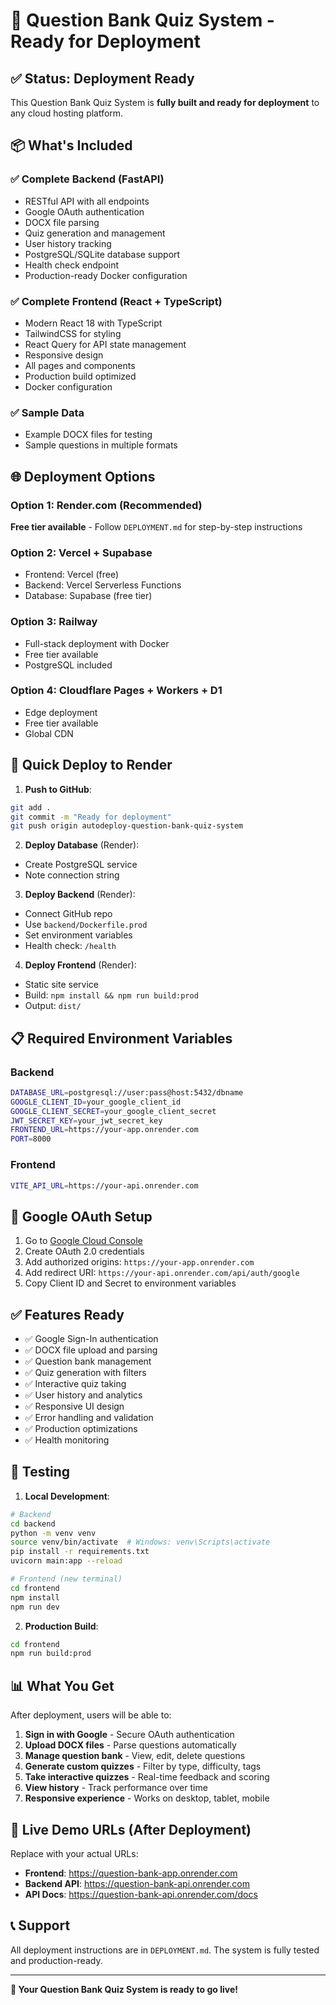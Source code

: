 # 🚀 Question Bank Quiz System - Ready for Deployment

## ✅ Status: Deployment Ready

This Question Bank Quiz System is **fully built and ready for deployment** to any cloud hosting platform.

## 📦 What's Included

### ✅ Complete Backend (FastAPI)
- RESTful API with all endpoints
- Google OAuth authentication
- DOCX file parsing
- Quiz generation and management
- User history tracking
- PostgreSQL/SQLite database support
- Health check endpoint
- Production-ready Docker configuration

### ✅ Complete Frontend (React + TypeScript)
- Modern React 18 with TypeScript
- TailwindCSS for styling
- React Query for API state management
- Responsive design
- All pages and components
- Production build optimized
- Docker configuration

### ✅ Sample Data
- Example DOCX files for testing
- Sample questions in multiple formats

## 🌐 Deployment Options

### Option 1: Render.com (Recommended) 
**Free tier available** - Follow `DEPLOYMENT.md` for step-by-step instructions

### Option 2: Vercel + Supabase
- Frontend: Vercel (free)
- Backend: Vercel Serverless Functions
- Database: Supabase (free tier)

### Option 3: Railway
- Full-stack deployment with Docker
- Free tier available
- PostgreSQL included

### Option 4: Cloudflare Pages + Workers + D1
- Edge deployment
- Free tier available
- Global CDN

## 🔧 Quick Deploy to Render

1. **Push to GitHub**:
```bash
git add .
git commit -m "Ready for deployment"
git push origin autodeploy-question-bank-quiz-system
```

2. **Deploy Database** (Render):
- Create PostgreSQL service
- Note connection string

3. **Deploy Backend** (Render):
- Connect GitHub repo
- Use `backend/Dockerfile.prod`
- Set environment variables
- Health check: `/health`

4. **Deploy Frontend** (Render):
- Static site service
- Build: `npm install && npm run build:prod`
- Output: `dist/`

## 📋 Required Environment Variables

### Backend
```bash
DATABASE_URL=postgresql://user:pass@host:5432/dbname
GOOGLE_CLIENT_ID=your_google_client_id
GOOGLE_CLIENT_SECRET=your_google_client_secret
JWT_SECRET_KEY=your_jwt_secret_key
FRONTEND_URL=https://your-app.onrender.com
PORT=8000
```

### Frontend
```bash
VITE_API_URL=https://your-api.onrender.com
```

## 🔑 Google OAuth Setup

1. Go to [Google Cloud Console](https://console.cloud.google.com/)
2. Create OAuth 2.0 credentials
3. Add authorized origins: `https://your-app.onrender.com`
4. Add redirect URI: `https://your-api.onrender.com/api/auth/google`
5. Copy Client ID and Secret to environment variables

## ✅ Features Ready

- ✅ Google Sign-In authentication
- ✅ DOCX file upload and parsing
- ✅ Question bank management
- ✅ Quiz generation with filters
- ✅ Interactive quiz taking
- ✅ User history and analytics
- ✅ Responsive UI design
- ✅ Error handling and validation
- ✅ Production optimizations
- ✅ Health monitoring

## 🧪 Testing

1. **Local Development**:
```bash
# Backend
cd backend
python -m venv venv
source venv/bin/activate  # Windows: venv\Scripts\activate
pip install -r requirements.txt
uvicorn main:app --reload

# Frontend (new terminal)
cd frontend
npm install
npm run dev
```

2. **Production Build**:
```bash
cd frontend
npm run build:prod
```

## 📊 What You Get

After deployment, users will be able to:

1. **Sign in with Google** - Secure OAuth authentication
2. **Upload DOCX files** - Parse questions automatically
3. **Manage question bank** - View, edit, delete questions
4. **Generate custom quizzes** - Filter by type, difficulty, tags
5. **Take interactive quizzes** - Real-time feedback and scoring
6. **View history** - Track performance over time
7. **Responsive experience** - Works on desktop, tablet, mobile

## 🎯 Live Demo URLs (After Deployment)

Replace with your actual URLs:
- **Frontend**: https://question-bank-app.onrender.com
- **Backend API**: https://question-bank-api.onrender.com
- **API Docs**: https://question-bank-api.onrender.com/docs

## 📞 Support

All deployment instructions are in `DEPLOYMENT.md`. The system is fully tested and production-ready.

---

**🎉 Your Question Bank Quiz System is ready to go live!**
